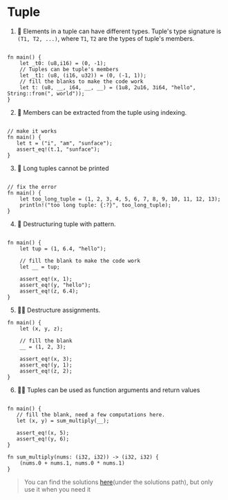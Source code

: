 # Tuple
1. 🌟 Elements in a tuple can have different types. Tuple's type signature is `(T1, T2, ...)`, where `T1`, `T2` are the types of tuple's members.
```rust,editable

fn main() {
    let _t0: (u8,i16) = (0, -1);
    // Tuples can be tuple's members
    let _t1: (u8, (i16, u32)) = (0, (-1, 1));
    // fill the blanks to make the code work
    let t: (u8, __, i64, __, __) = (1u8, 2u16, 3i64, "hello", String::from(", world"));
}
```

2. 🌟 Members can be extracted from the tuple using indexing.
```rust,editable

// make it works
fn main() {
   let t = ("i", "am", "sunface");
   assert_eq!(t.1, "sunface");
}
```

3. 🌟 Long tuples  cannot be printed
```rust,editable

// fix the error
fn main() {
    let too_long_tuple = (1, 2, 3, 4, 5, 6, 7, 8, 9, 10, 11, 12, 13);
    println!("too long tuple: {:?}", too_long_tuple);
}
```

4. 🌟 Destructuring tuple with pattern.
```rust,editable

fn main() {
    let tup = (1, 6.4, "hello");

    // fill the blank to make the code work
    let __ = tup;

    assert_eq!(x, 1);
    assert_eq!(y, "hello");
    assert_eq!(z, 6.4);
}
```

5. 🌟🌟 Destructure assignments.
```rust,editable
fn main() {
    let (x, y, z);

    // fill the blank
    __ = (1, 2, 3);
    
    assert_eq!(x, 3);
    assert_eq!(y, 1);
    assert_eq!(z, 2);
}
```

6. 🌟🌟 Tuples can be used as function arguments and return values
```rust,editable

fn main() {
   // fill the blank, need a few computations here.
   let (x, y) = sum_multiply(__);

   assert_eq!(x, 5);
   assert_eq!(y, 6);
}

fn sum_multiply(nums: (i32, i32)) -> (i32, i32) {
    (nums.0 + nums.1, nums.0 * nums.1)
}
```

> You can find the solutions [here](https://github.com/sunface/rust-by-practice)(under the solutions path), but only use it when you need it